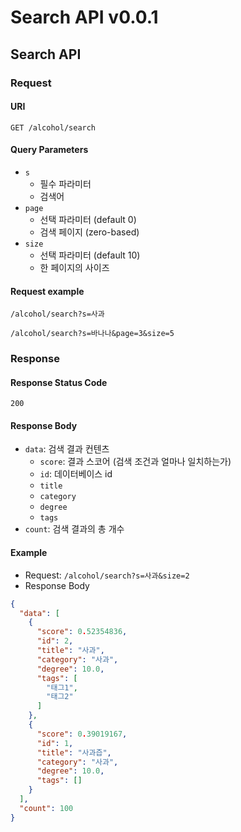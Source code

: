 # Search API v0.0.1

## Search API
### Request
#### URI
`GET /alcohol/search`

#### Query Parameters
* `s`
    * 필수 파라미터
    * 검색어
* `page`
    * 선택 파라미터 (default 0)
    * 검색 페이지 (zero-based)
* `size`
    * 선택 파라미터 (default 10)
    * 한 페이지의 사이즈

#### Request example
```
/alcohol/search?s=사과
```
```
/alcohol/search?s=바나나&page=3&size=5
```

### Response
#### Response Status Code
`200`
#### Response Body
* `data`: 검색 결과 컨텐츠
    * `score`: 결과 스코어 (검색 조건과 얼마나 일치하는가)
    * `id`: 데이터베이스 id
    * `title`
    * `category`
    * `degree`
    * `tags`
* `count`: 검색 결과의 총 개수

#### Example
* Request: `/alcohol/search?s=사과&size=2`
* Response Body
```json
{
  "data": [
    {
      "score": 0.52354836,
      "id": 2,
      "title": "사과",
      "category": "사과",
      "degree": 10.0,
      "tags": [
        "태그1",
        "태그2"
      ]
    },
    {
      "score": 0.39019167,
      "id": 1,
      "title": "사과즙",
      "category": "사과",
      "degree": 10.0,
      "tags": []
    }
  ],
  "count": 100
}
```